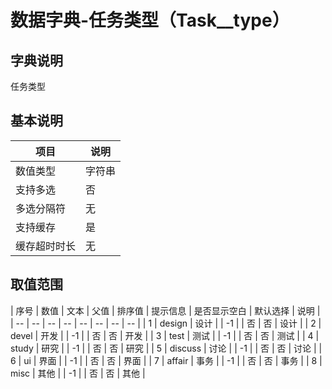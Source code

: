 # 数据字典-任务类型（Task__type）
## 字典说明
任务类型

## 基本说明
| 项目 | 说明 |
| -- | -- |
| 数值类型 | 字符串 |
| 支持多选 | 否 |
| 多选分隔符 | 无 |
| 支持缓存 | 是 |
| 缓存超时时长 | 无 |

## 取值范围
| 序号 | 数值 | 文本 | 父值 | 排序值 | 提示信息 | 是否显示空白 | 默认选择 | 说明 |
| -- | -- | -- | -- | -- | -- | -- | -- |
| 1 | design | 设计 |  | -1 |  | 否 | 否 | 设计 |
| 2 | devel | 开发 |  | -1 |  | 否 | 否 | 开发 |
| 3 | test | 测试 |  | -1 |  | 否 | 否 | 测试 |
| 4 | study | 研究 |  | -1 |  | 否 | 否 | 研究 |
| 5 | discuss | 讨论 |  | -1 |  | 否 | 否 | 讨论 |
| 6 | ui | 界面 |  | -1 |  | 否 | 否 | 界面 |
| 7 | affair | 事务 |  | -1 |  | 否 | 否 | 事务 |
| 8 | misc | 其他 |  | -1 |  | 否 | 否 | 其他 |

